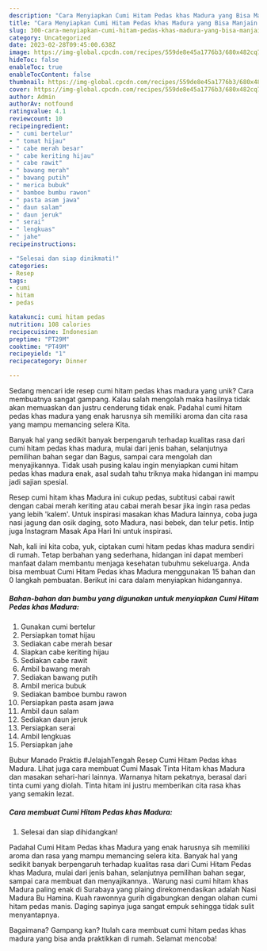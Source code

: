 ```yaml
---
description: "Cara Menyiapkan Cumi Hitam Pedas khas Madura yang Bisa Manjain Lidah"
title: "Cara Menyiapkan Cumi Hitam Pedas khas Madura yang Bisa Manjain Lidah"
slug: 300-cara-menyiapkan-cumi-hitam-pedas-khas-madura-yang-bisa-manjain-lidah
category: Uncategorized
date: 2023-02-28T09:45:00.638Z
image: https://img-global.cpcdn.com/recipes/559de8e45a1776b3/680x482cq70/cumi-hitam-pedas-khas-madura-foto-resep-utama.jpg
hideToc: false
enableToc: true
enableTocContent: false
thumbnail: https://img-global.cpcdn.com/recipes/559de8e45a1776b3/680x482cq70/cumi-hitam-pedas-khas-madura-foto-resep-utama.jpg
cover: https://img-global.cpcdn.com/recipes/559de8e45a1776b3/680x482cq70/cumi-hitam-pedas-khas-madura-foto-resep-utama.jpg
author: Admin
authorAv: notfound
ratingvalue: 4.1
reviewcount: 10
recipeingredient:
- " cumi bertelur"
- " tomat hijau"
- " cabe merah besar"
- " cabe keriting hijau"
- " cabe rawit"
- " bawang merah"
- " bawang putih"
- " merica bubuk"
- " bamboe bumbu rawon"
- " pasta asam jawa"
- " daun salam"
- " daun jeruk"
- " serai"
- " lengkuas"
- " jahe"
recipeinstructions:

- "Selesai dan siap dinikmati!"
categories:
- Resep
tags:
- cumi
- hitam
- pedas

katakunci: cumi hitam pedas 
nutrition: 108 calories
recipecuisine: Indonesian
preptime: "PT29M"
cooktime: "PT49M"
recipeyield: "1"
recipecategory: Dinner

---
```





Sedang mencari ide resep cumi hitam pedas khas madura yang unik? Cara membuatnya sangat gampang. Kalau salah mengolah maka hasilnya tidak akan memuaskan dan justru cenderung tidak enak. Padahal cumi hitam pedas khas madura yang enak harusnya sih memiliki aroma dan cita rasa yang mampu memancing selera Kita.





Banyak hal yang sedikit banyak berpengaruh terhadap kualitas rasa dari cumi hitam pedas khas madura, mulai dari jenis bahan, selanjutnya pemilihan bahan segar dan Bagus, sampai cara mengolah dan menyajikannya. Tidak usah pusing kalau ingin menyiapkan cumi hitam pedas khas madura enak,      asal sudah tahu triknya maka hidangan ini mampu jadi sajian spesial.














Resep cumi hitam khas Madura ini cukup pedas, subtitusi cabai rawit dengan cabai merah keriting atau cabai merah besar jika ingin rasa pedas yang lebih &#39;kalem&#39;. Untuk inspirasi masakan khas Madura lainnya, coba juga nasi jagung dan osik daging, soto Madura, nasi bebek, dan telur petis. Intip juga Instagram Masak Apa Hari Ini untuk inspirasi.






Nah, kali ini kita coba, yuk, ciptakan cumi hitam pedas khas madura sendiri di rumah. Tetap berbahan yang sederhana, hidangan ini dapat memberi manfaat dalam membantu menjaga kesehatan tubuhmu sekeluarga. Anda bisa membuat Cumi Hitam Pedas khas Madura menggunakan 15 bahan dan 0 langkah pembuatan. Berikut ini cara dalam menyiapkan hidangannya.

<!--inarticleads1-->

##### Bahan-bahan dan bumbu yang digunakan untuk menyiapkan Cumi Hitam Pedas khas Madura:

1. Gunakan  cumi bertelur
1. Persiapkan  tomat hijau
1. Sediakan  cabe merah besar
1. Siapkan  cabe keriting hijau
1. Sediakan  cabe rawit
1. Ambil  bawang merah
1. Sediakan  bawang putih
1. Ambil  merica bubuk
1. Sediakan  bamboe bumbu rawon
1. Persiapkan  pasta asam jawa
1. Ambil  daun salam
1. Sediakan  daun jeruk
1. Persiapkan  serai
1. Ambil  lengkuas
1. Persiapkan  jahe


Bubur Manado Praktis #JelajahTengah Resep Cumi Hitam Pedas khas Madura. Lihat juga cara membuat Cumi Masak Tinta Hitam khas Madura dan masakan sehari-hari lainnya. Warnanya hitam pekatnya, berasal dari tinta cumi yang diolah. Tinta hitam ini justru memberikan cita rasa khas yang semakin lezat. 

<!--inarticleads2-->

##### Cara membuat Cumi Hitam Pedas khas Madura:


1. Selesai dan siap dihidangkan!

Padahal Cumi Hitam Pedas khas Madura yang enak harusnya sih memiliki aroma dan rasa yang mampu memancing selera kita. Banyak hal yang sedikit banyak berpengaruh terhadap kualitas rasa dari Cumi Hitam Pedas khas Madura, mulai dari jenis bahan, selanjutnya pemilihan bahan segar, sampai cara membuat dan menyajikannya.. Warung nasi cumi hitam khas Madura paling enak di Surabaya yang plaing direkomendasikan adalah Nasi Madura Bu Hamina. Kuah rawonnya gurih digabungkan dengan olahan cumi hitam pedas manis. Daging sapinya juga sangat empuk sehingga tidak sulit menyantapnya. 

Bagaimana? Gampang kan? Itulah cara membuat cumi hitam pedas khas madura yang bisa anda praktikkan di rumah. Selamat mencoba!

